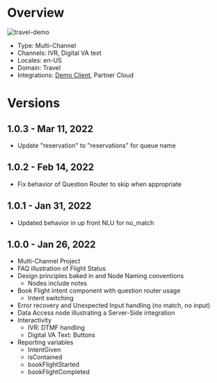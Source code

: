 # Overview

![travel-demo](https://user-images.githubusercontent.com/26783/155430263-65b06b5a-35c0-44a2-b96a-e568103c7591.gif)

* Type: Multi-Channel
* Channels: IVR, Digital VA text
* Locales: en-US
* Domain: Travel
* Integrations: [Demo Client](https://github.com/nuance-communications/mix-demo-client-azstaticwebapps), Partner Cloud

# Versions

## 1.0.3 - Mar 11, 2022
* Update "reservation" to "reservations" for queue name

## 1.0.2 - Feb 14, 2022
* Fix behavior of Question Router to skip when appropriate

## 1.0.1 - Jan 31, 2022
* Updated behavior in up front NLU for no_match

## 1.0.0 - Jan 26, 2022
* Multi-Channel Project
* FAQ illustration of Flight Status
* Design principles baked in and Node Naming conventions
  * Nodes include notes
* Book Flight intent component with question router usage
  * Intent switching
* Error recovery and Unexpected Input handling (no match, no input)
* Data Access node illustrating a Server-Side integration
* Interactivity
  * IVR: DTMF handling
  * Digital VA Text: Buttons
* Reporting variables
  * IntentGiven
  * isContained
  * bookFlightStarted
  * bookFlightCompleted
